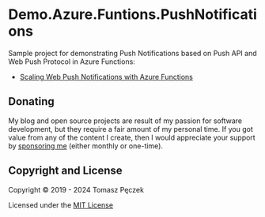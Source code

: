 # Demo.Azure.Funtions.PushNotifications

Sample project for demonstrating Push Notifications based on Push API and Web Push Protocol in Azure Functions:

- [Scaling Web Push Notifications with Azure Functions](https://www.tpeczek.com/2019/02/scaling-web-push-notifications-with.html)

## Donating

My blog and open source projects are result of my passion for software development, but they require a fair amount of my personal time. If you got value from any of the content I create, then I would appreciate your support by [sponsoring me](https://github.com/sponsors/tpeczek) (either monthly or one-time).

## Copyright and License

Copyright © 2019 - 2024 Tomasz Pęczek

Licensed under the [MIT License](https://github.com/tpeczek/Demo.Azure.Funtions.PushNotifications/blob/master/LICENSE.md)